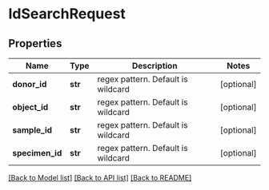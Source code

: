 # IdSearchRequest

## Properties
Name | Type | Description | Notes
------------ | ------------- | ------------- | -------------
**donor_id** | **str** | regex pattern. Default is wildcard | [optional] 
**object_id** | **str** | regex pattern. Default is wildcard | [optional] 
**sample_id** | **str** | regex pattern. Default is wildcard | [optional] 
**specimen_id** | **str** | regex pattern. Default is wildcard | [optional] 

[[Back to Model list]](../README.md#documentation-for-models) [[Back to API list]](../README.md#documentation-for-api-endpoints) [[Back to README]](../README.md)


